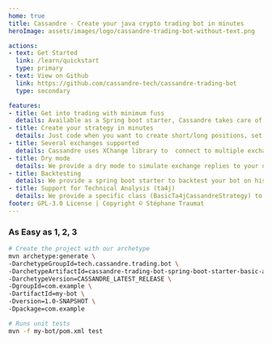 ```yaml
---
home: true
title: Cassandre - Create your java crypto trading bot in minutes
heroImage: assets/images/logo/cassandre-trading-bot-without-text.png

actions:
- text: Get Started
  link: /learn/quickstart
  type: primary
- text: View on Github
  link: https://github.com/cassandre-tech/cassandre-trading-bot
  type: secondary

features:
- title: Get into trading with minimum fuss
  details: Available as a Spring boot starter, Cassandre takes care of exchange connections, accounts, orders, trades, and positions, so you can focus on building your strategy.
- title: Create your strategy in minutes
  details: Just code when you want to create short/long positions, set the rules, and we take care of everything (buying, selling, rules management, orders, trades, and tickers).
- title: Several exchanges supported
  details: Cassandre uses XChange library to  connect to multiple exchanges. We test each Cassandre releases against Kucoin, Coinbase & Binance.
- title: Dry mode
  details: We provide a dry mode to simulate exchange replies to your orders to easily test your strategy. This way, you can simulate your gains/loss over a period of time.
- title: Backtesting
  details: We provide a spring boot starter to backtest your bot on historical data. With it, Cassandre will import your data and push them to your strategy.
- title: Support for Technical Analysis (ta4j)
  details: We provide a specific class (BasicTa4jCassandreStrategy) to help you build a strategy based on technical analysis.
footer: GPL-3.0 License | Copyright © Stéphane Traumat
---
```


### As Easy as 1, 2, 3

<CodeGroup>
  <CodeGroupItem title="Command line" active>

```bash
# Create the project with our archetype
mvn archetype:generate \
-DarchetypeGroupId=tech.cassandre.trading.bot \
-DarchetypeArtifactId=cassandre-trading-bot-spring-boot-starter-basic-archetype \
-DarchetypeVersion=CASSANDRE_LATEST_RELEASE \
-DgroupId=com.example \
-DartifactId=my-bot \
-Dversion=1.0-SNAPSHOT \
-Dpackage=com.example

# Runs unit tests
mvn -f my-bot/pom.xml test
```

  </CodeGroupItem>
</CodeGroup>